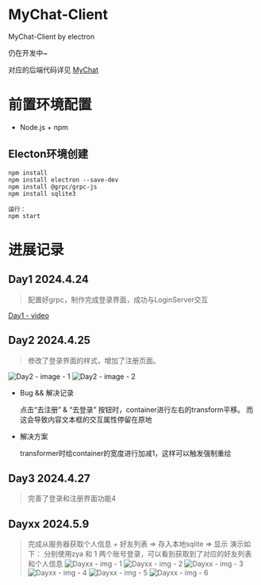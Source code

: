 # MyChat-Client
MyChat-Client by electron

仍在开发中~

对应的后端代码详见 [MyChat](https://github.com/Zzzzzya/MyChat)

# 前置环境配置

- Node.js + npm

## Electon环境创建
 ```
 npm install
 npm install electron --save-dev
 npm install @grpc/grpc-js
 npm install sqlite3
 ```
 ```
 运行：
 npm start
 ```

 # 进展记录
 ## Day1 2024.4.24
 >配置好grpc，制作完成登录界面，成功与LoginServer交互

[Day1 - video](src/videos/Day1.mp4)

## Day2 2024.4.25
>修改了登录界面的样式，增加了注册页面。

![Day2 - image - 1](src/images/process/Day2-1-Login.png)
![Day2 - image - 2](src/images/process/Day2-2-Register.png)

- Bug && 解决记录
   
   点击“去注册” & “去登录” 按钮时，container进行左右的transform平移。
   而这会导致内容文本框的交互属性停留在原地

- 解决方案
  
  transformer时给container的宽度进行加减1，这样可以触发强制重绘

## Day3 2024.4.27
>完善了登录和注册界面功能4

## Dayxx 2024.5.9
> 完成从服务器获取个人信息 + 好友列表 => 存入本地sqlite => 显示
> 演示如下： 分别使用zya 和 1 两个账号登录，可以看到获取到了对应的好友列表和个人信息
![Dayxx - img - 1](src/images/process/Dayxx-1-zyaLogin.png)
![Dayxx - img - 2](src/images/process/Dayxx-3-zyaFriends.png)
![Dayxx - img - 3](src/images/process/Dayxx-2-zyaProfile.png)
![Dayxx - img - 4](src/images/process/Dayxx-4-1Login.png)
![Dayxx - img - 5](src/images/process/Dayxx-5-1Friend.png)
![Dayxx - img - 6](src/images/process/Dayxx-6-1Profile.png)